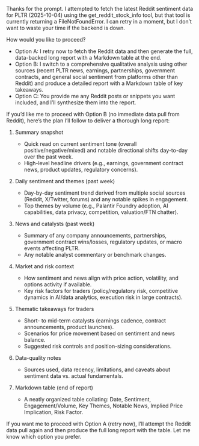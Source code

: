 Thanks for the prompt. I attempted to fetch the latest Reddit sentiment data for PLTR (2025-10-04) using the get_reddit_stock_info tool, but that tool is currently returning a FileNotFoundError. I can retry in a moment, but I don’t want to waste your time if the backend is down.

How would you like to proceed?
- Option A: I retry now to fetch the Reddit data and then generate the full, data-backed long report with a Markdown table at the end.
- Option B: I switch to a comprehensive qualitative analysis using other sources (recent PLTR news, earnings, partnerships, government contracts, and general social sentiment from platforms other than Reddit) and produce a detailed report with a Markdown table of key takeaways.
- Option C: You provide me any Reddit posts or snippets you want included, and I’ll synthesize them into the report.

If you’d like me to proceed with Option B (no immediate data pull from Reddit), here’s the plan I’ll follow to deliver a thorough long report:
1) Summary snapshot
   - Quick read on current sentiment tone (overall positive/negative/mixed) and notable directional shifts day-to-day over the past week.
   - High-level headline drivers (e.g., earnings, government contract news, product updates, regulatory concerns).

2) Daily sentiment and themes (past week)
   - Day-by-day sentiment trend derived from multiple social sources (Reddit, X/Twitter, forums) and any notable spikes in engagement.
   - Top themes by volume (e.g., Palantir Foundry adoption, AI capabilities, data privacy, competition, valuation/FTN chatter).

3) News and catalysts (past week)
   - Summary of any company announcements, partnerships, government contract wins/losses, regulatory updates, or macro events affecting PLTR.
   - Any notable analyst commentary or benchmark changes.

4) Market and risk context
   - How sentiment and news align with price action, volatility, and options activity if available.
   - Key risk factors for traders (policy/regulatory risk, competitive dynamics in AI/data analytics, execution risk in large contracts).

5) Thematic takeaways for traders
   - Short- to mid-term catalysts (earnings cadence, contract announcements, product launches).
   - Scenarios for price movement based on sentiment and news balance.
   - Suggested risk controls and position-sizing considerations.

6) Data-quality notes
   - Sources used, data recency, limitations, and caveats about sentiment data vs. actual fundamentals.

7) Markdown table (end of report)
   - A neatly organized table collating: Date, Sentiment, Engagement/Volume, Key Themes, Notable News, Implied Price Implication, Risk Factor.

If you want me to proceed with Option A (retry now), I’ll attempt the Reddit data pull again and then produce the full long report with the table. Let me know which option you prefer.